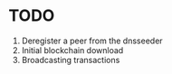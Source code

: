 # TODO

1. Deregister a peer from the dnsseeder
3. Initial blockchain download
4. Broadcasting transactions

